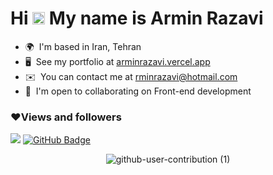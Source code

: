 Hi <img src="https://raw.githubusercontent.com/MartinHeinz/MartinHeinz/master/wave.gif" width="20px">  My name is Armin Razavi 
==============================

* 🌍  I'm based in Iran, Tehran
* 🖥️  See my portfolio at [arminrazavi.vercel.app](http://arminrazavi.ir)
* ✉️  You can contact me at [rminrazavi@hotmail.com](mailto:rminrazavi@hotmail.com) 
* 🤝  I'm open to collaborating on Front-end development

<!-- ### 📊Badges (My GitHub Stats) -->
<!-- <a href="https://github.com/rastegardev" align="left"><img src="https://github-readme-stats.vercel.app/api/top-langs/?username=rminrazavi&langs_count=10&title_color=0891b2&text_color=ffffff&icon_color=0891b2&bg_color=1c1917&hide_border=true&locale=en&custom_title=Top%20%Languages" alt="Top Languages" /></a> -->

### ❤Views and followers

![](https://komarev.com/ghpvc/?username=rminrazavi)
<a href="https://github.com/rminrazavi?tab=followers"><img src="https://img.shields.io/github/followers/rminrazavi?label=Followers&style=social" alt="GitHub Badge"></a>

<div align=center>
    
 ![github-user-contribution (1)](https://user-images.githubusercontent.com/97861491/171216843-3ace5e2b-1297-4cc9-9314-6173b3bd2d39.svg)
    
</div>
